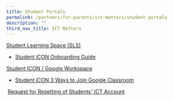 ```yaml
---
title: Student Portals
permalink: /partners/for-parents/ict-matters/student-portals
description: ""
third_nav_title: ICT Matters
---
```

[Student Learning Space (SLS)](https://vle.learning.moe.edu.sg/login)  
* [Student iCON Onboarding Guide](/files/TNS%20-%20Onboarding%20Guide%20for%20Student%20iCON_for%20PG.pdf)
  
[Student ICON / Google Workspace](https://workspace.google.com/dashboard)  
* [Student iCON 3 Ways to Join Google Classroom](/files/Student%20iCON%20-%20Student%20EDM%20-%20Introducing%20Google%20Classroom_3%20ways%20to%20join%20Google%20classroom.pdf)

 [Request for Resetting of Students' ICT Account](https://go.gov.sg/tnspasswordreset)
